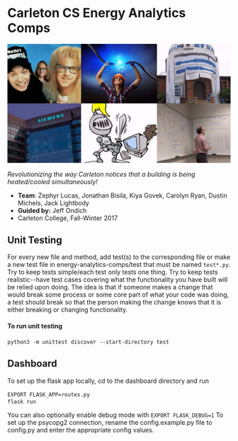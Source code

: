 # Carleton CS Energy Analytics Comps

<kbd>
    <img src="imgs/collage.png" alt="Joyous Collage"
    width="650">
</kbd>

*Revolutionizing the way Carleton notices that a building is being heated/cooled simultaneously!*

- **Team**: Zephyr Lucas, Jonathan Bisila, Kiya Govek, Carolyn Ryan, Dustin Michels, Jack Lightbody
- **Guided by:** Jeff Ondich
- Carleton College, Fall-Winter 2017

## Unit Testing
For every new file and method, add test(s) to the corresponding file or make a new test file in energy-analytics-comps/test
that must be named ```test*.py```.  Try to keep tests simple/each test only tests one thing.  Try to keep tests
realistic--have test cases covering what the functionality you have built will be relied upon doing.  The idea is that
if someone makes a change that would break some process or some core part of what your code was doing, a test should break
so that the person making the change knows that it is either breaking or changing functionality.

#### To run unit testing
```unix
python3 -m unittest discover --start-directory test
```

## Dashboard
To set up the flask app locally, cd to the dashboard directory and run
```
EXPORT FLASK_APP=routes.py
flask run
```
You can also optionally enable debug mode with `EXPORT FLASK_DEBUG=1`
To set up the psycopg2 connection, rename the config.example.py file to config.py and enter the appropriate config values.
